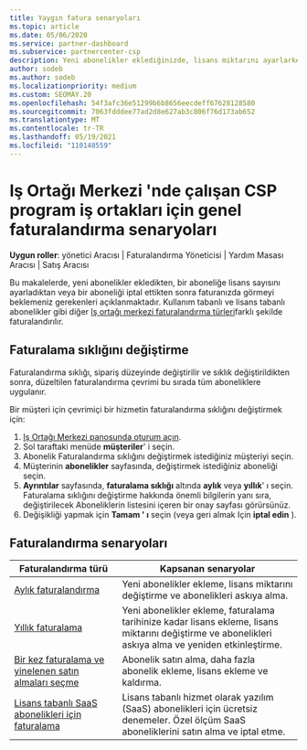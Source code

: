 ```yaml
---
title: Yaygın fatura senaryoları
ms.topic: article
ms.date: 05/06/2020
ms.service: partner-dashboard
ms.subservice: partnercenter-csp
description: Yeni abonelikler eklediğinizde, lisans miktarını ayarlarken veya bir aboneliği iptal ettiğinizde faturalandırmayı keşfedebilirsiniz. Kullanım tabanlı ve lisans tabanlı aboneliklerin nasıl farklı olduğunu görün.
author: sodeb
ms.author: sodeb
ms.localizationpriority: medium
ms.custom: SEOMAY.20
ms.openlocfilehash: 54f3afc36e51299b6b8656eecdeff67628128580
ms.sourcegitcommit: 7063fdddee77ad2d8e627ab3c806f76d173ab652
ms.translationtype: MT
ms.contentlocale: tr-TR
ms.lasthandoff: 05/19/2021
ms.locfileid: "110148559"
---
```

# <a name="common-billing-scenarios-for-csp-program-partners-working-in-partner-center"></a>Iş Ortağı Merkezi 'nde çalışan CSP program iş ortakları için genel faturalandırma senaryoları

**Uygun roller**: yönetici Aracısı | Faturalandırma Yöneticisi | Yardım Masası Aracısı | Satış Aracısı

Bu makalelerde, yeni abonelikler ekledikten, bir aboneliğe lisans sayısını ayarladıktan veya bir aboneliği iptal ettikten sonra faturanızda görmeyi beklemeniz gerekenleri açıklanmaktadır. Kullanım tabanlı ve lisans tabanlı abonelikler gibi diğer [Iş ortağı merkezi faturalandırma türleri](./billing-basics.md)farklı şekilde faturalandırılır.


## <a name="change-billing-frequency"></a>Faturalama sıklığını değiştirme

Faturalandırma sıklığı, sipariş düzeyinde değiştirilir ve sıklık değiştirildikten sonra, düzeltilen faturalandırma çevrimi bu sırada tüm aboneliklere uygulanır. 

Bir müşteri için çevrimiçi bir hizmetin faturalandırma sıklığını değiştirmek için:

1. [Iş Ortağı Merkezi panosunda oturum açın](https://partner.microsoft.com/dashboard/home).
2. Sol taraftaki menüde **müşteriler**' i seçin.
3. Abonelik Faturalandırma sıklığını değiştirmek istediğiniz müşteriyi seçin.
4. Müşterinin **abonelikler** sayfasında, değiştirmek istediğiniz aboneliği seçin.
5. **Ayrıntılar** sayfasında, **faturalama sıklığı** altında **aylık** veya **yıllık**' ı seçin. Faturalama sıklığını değiştirme hakkında önemli bilgilerin yanı sıra, değiştirilecek Aboneliklerin listesini içeren bir onay sayfası görürsünüz.
6. Değişikliği yapmak için **Tamam ' ı** seçin (veya geri almak Için **iptal edin** ).

## <a name="billing-scenarios"></a>Faturalandırma senaryoları

| Faturalandırma türü | Kapsanan senaryolar |
| --------------- | ----------------- |
| [Aylık faturalandırma](common-billing-scenarios-monthly.md) | Yeni abonelikler ekleme, lisans miktarını değiştirme ve abonelikleri askıya alma. |
| [Yıllık faturalama](common-billing-scenarios-annual.md) | Yeni abonelikler ekleme, faturalama tarihinize kadar lisans ekleme, lisans miktarını değiştirme ve abonelikleri askıya alma ve yeniden etkinleştirme. |
| [Bir kez faturalama ve yinelenen satın almaları seçme](common-billing-scenarios-onetime-recurring.md) | Abonelik satın alma, daha fazla abonelik ekleme, lisans ekleme ve kaldırma. |
| [Lisans tabanlı SaaS abonelikleri için faturalama](common-billing-scenarios-saas.md) | Lisans tabanlı hizmet olarak yazılım (SaaS) abonelikleri için ücretsiz denemeler. Özel ölçüm SaaS aboneliklerini satın alma ve iptal etme. |